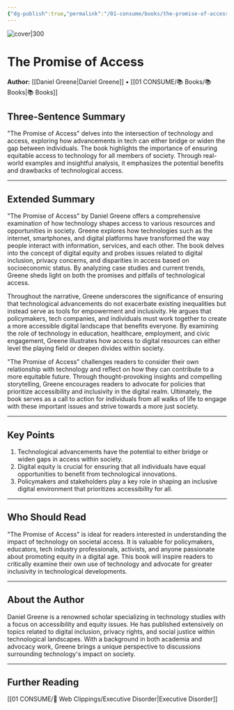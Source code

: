 ```yaml
---
{"dg-publish":true,"permalink":"/01-consume/books/the-promise-of-access/","title":"The Promise of Access","tags":["technology","access","equity"]}
---
```



![cover|300](http://books.google.com/books/content?id=fDoiEAAAQBAJ&printsec=frontcover&img=1&zoom=1&source=gbs_api)


# The Promise of Access
**Author:** [[Daniel Greene\|Daniel Greene]] • [[01 CONSUME/📚 Books/📚 Books\|📚 Books]]
## Three-Sentence Summary
"The Promise of Access" delves into the intersection of technology and access, exploring how advancements in tech can either bridge or widen the gap between individuals. The book highlights the importance of ensuring equitable access to technology for all members of society. Through real-world examples and insightful analysis, it emphasizes the potential benefits and drawbacks of technological access.

---

## Extended Summary
"The Promise of Access" by Daniel Greene offers a comprehensive examination of how technology shapes access to various resources and opportunities in society. Greene explores how technologies such as the internet, smartphones, and digital platforms have transformed the way people interact with information, services, and each other. The book delves into the concept of digital equity and probes issues related to digital inclusion, privacy concerns, and disparities in access based on socioeconomic status. By analyzing case studies and current trends, Greene sheds light on both the promises and pitfalls of technological access.

Throughout the narrative, Greene underscores the significance of ensuring that technological advancements do not exacerbate existing inequalities but instead serve as tools for empowerment and inclusivity. He argues that policymakers, tech companies, and individuals must work together to create a more accessible digital landscape that benefits everyone. By examining the role of technology in education, healthcare, employment, and civic engagement, Greene illustrates how access to digital resources can either level the playing field or deepen divides within society.

"The Promise of Access" challenges readers to consider their own relationship with technology and reflect on how they can contribute to a more equitable future. Through thought-provoking insights and compelling storytelling, Greene encourages readers to advocate for policies that prioritize accessibility and inclusivity in the digital realm. Ultimately, the book serves as a call to action for individuals from all walks of life to engage with these important issues and strive towards a more just society.

---

## Key Points
1. Technological advancements have the potential to either bridge or widen gaps in access within society.
2. Digital equity is crucial for ensuring that all individuals have equal opportunities to benefit from technological innovations.
3. Policymakers and stakeholders play a key role in shaping an inclusive digital environment that prioritizes accessibility for all.

---

## Who Should Read
"The Promise of Access" is ideal for readers interested in understanding the impact of technology on societal access. It is valuable for policymakers, educators, tech industry professionals, activists, and anyone passionate about promoting equity in a digital age. This book will inspire readers to critically examine their own use of technology and advocate for greater inclusivity in technological developments.

---

## About the Author
Daniel Greene is a renowned scholar specializing in technology studies with a focus on accessibility and equity issues. He has published extensively on topics related to digital inclusion, privacy rights, and social justice within technological landscapes. With a background in both academia and advocacy work, Greene brings a unique perspective to discussions surrounding technology's impact on society.

---

## Further Reading

[[01 CONSUME/🔗 Web Clippings/Executive Disorder\|Executive Disorder]]